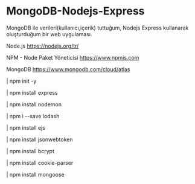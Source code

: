# MongoDB-Nodejs-Express
MongoDB ile verileri(kullanıcı,içerik) tuttuğum, Nodejs Express kullanarak oluşturduğum bir web uygulaması.

Node.js
https://nodejs.org/tr/

NPM - Node Paket Yöneticisi
https://www.npmjs.com

MongoDB 
https://www.mongodb.com/cloud/atlas

| npm init -y

| npm install express

| npm install nodemon

| npm i --save lodash

| npm install ejs

| npm install jsonwebtoken

| npm install bcrypt

| npm install cookie-parser

| npm install mongoose
